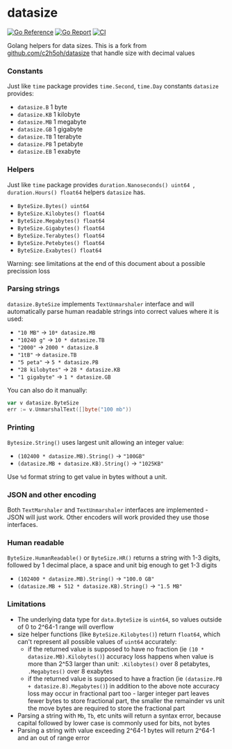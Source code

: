 # datasize

[![Go Reference](https://pkg.go.dev/badge/image)](https://pkg.go.dev/github.com/Galiley/datasize)
[![Go Report](https://goreportcard.com/badge/github.com/Galiley/datasize)](https://goreportcard.com/report/github.com/Galiley/datasize)
[![CI](https://github.com/Galiley/datasize/actions/workflows/on-push.yaml/badge.svg)](https://github.com/Galiley/datasize/actions/workflows/on-push.yaml)

Golang helpers for data sizes. This is a fork from [github.com/c2h5oh/datasize](https://github.com/c2h5oh/datasize) that handle size with decimal values

### Constants

Just like `time` package provides `time.Second`, `time.Day` constants `datasize` provides:

* `datasize.B` 1 byte
* `datasize.KB` 1 kilobyte
* `datasize.MB` 1 megabyte
* `datasize.GB` 1 gigabyte
* `datasize.TB` 1 terabyte
* `datasize.PB` 1 petabyte
* `datasize.EB` 1 exabyte

### Helpers

Just like `time` package provides `duration.Nanoseconds() uint64 `, `duration.Hours() float64` helpers `datasize` has.

* `ByteSize.Bytes() uint64`
* `ByteSize.Kilobytes() float64`
* `ByteSize.Megabytes() float64`
* `ByteSize.Gigabytes() float64`
* `ByteSize.Terabytes() float64`
* `ByteSize.Petebytes() float64`
* `ByteSize.Exabytes() float64`

Warning: see limitations at the end of this document about a possible precission loss

### Parsing strings

`datasize.ByteSize` implements `TextUnmarshaler` interface and will automatically parse human readable strings into correct values where it is used:

* `"10 MB"` -> `10* datasize.MB`
* `"10240 g"` -> `10 * datasize.TB`
* `"2000"` -> `2000 * datasize.B`
* `"1tB"` -> `datasize.TB`
* `"5 peta"` -> `5 * datasize.PB`
* `"28 kilobytes"` -> `28 * datasize.KB`
* `"1 gigabyte"` -> `1 * datasize.GB`

You can also do it manually:

```go
var v datasize.ByteSize
err := v.UnmarshalText([]byte("100 mb"))
```

### Printing

`Bytesize.String()` uses largest unit allowing an integer value:

* `(102400 * datasize.MB).String()` -> `"100GB"`
* `(datasize.MB + datasize.KB).String()` -> `"1025KB"`

Use `%d` format string to get value in bytes without a unit.

### JSON and other encoding

Both `TextMarshaler` and `TextUnmarshaler` interfaces are implemented - JSON will just work. Other encoders will work provided they use those interfaces.

### Human readable

`ByteSize.HumanReadable()` or `ByteSize.HR()` returns a string with 1-3 digits, followed by 1 decimal place, a space and unit big enough to get 1-3 digits

* `(102400 * datasize.MB).String()` -> `"100.0 GB"`
* `(datasize.MB + 512 * datasize.KB).String()` -> `"1.5 MB"`

### Limitations

* The underlying data type for `data.ByteSize` is `uint64`, so values outside of 0 to 2^64-1 range will overflow
* size helper functions (like `ByteSize.Kilobytes()`) return `float64`, which can't represent all possible values of `uint64` accurately:
  * if the returned value is supposed to have no fraction (ie `(10 * datasize.MB).Kilobytes()`) accuracy loss happens when value is more than 2^53 larger than unit: `.Kilobytes()` over 8 petabytes, `.Megabytes()` over 8 exabytes
  * if the returned value is supposed to have a fraction (ie `(datasize.PB + datasize.B).Megabytes()`) in addition to the above note accuracy loss may occur in fractional part too - larger integer part leaves fewer bytes to store fractional part, the smaller the remainder vs unit the move bytes are required to store the fractional part
* Parsing a string with `Mb`, `Tb`, etc units will return a syntax error, because capital followed by lower case is commonly used for bits, not bytes
* Parsing a string with value exceeding 2^64-1 bytes will return 2^64-1 and an out of range error
